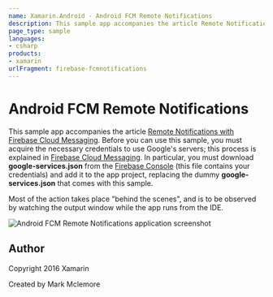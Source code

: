 ```yaml
---
name: Xamarin.Android - Android FCM Remote Notifications
description: This sample app accompanies the article Remote Notifications with Firebase Cloud Messaging. Before you can use this sample, you must acquire the...
page_type: sample
languages:
- csharp
products:
- xamarin
urlFragment: firebase-fcmnotifications
---
```

# Android FCM Remote Notifications 

This sample app accompanies the article
[Remote Notifications with Firebase Cloud Messaging](http://developer.xamarin.com/guides/android/application_fundamentals/notifications/remote-notifications-with-fcm/).
Before you can use this sample, you must acquire the necessary
credentials to use Google's servers; this process is explained in
[Firebase Cloud Messaging](http://developer.xamarin.com/guides/android/application_fundamentals/notifications/firebase-cloud-messaging).
In particular, you must download **google-services.json** from the
[Firebase Console](https://console.firebase.google.com/) (this file
contains your credentials) and add it to the app project, replacing the
dummy **google-services.json** that comes with this sample.

Most of the action takes place "behind the scenes", and is to be
observed by watching the output window while the app runs from
the IDE.


![Android FCM Remote Notifications  application screenshot](Screenshots/screenshot-1.png "Android FCM Remote Notifications  application screenshot")

## Author

Copyright 2016 Xamarin

Created by Mark Mclemore
